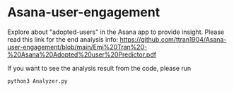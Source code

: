 # Asana-user-engagement
Explore about "adopted-users" in the Asana app to provide insight. Please read this link for the end analysis info: https://github.com/ttran1904/Asana-user-engagement/blob/main/Emi%20Tran%20-%20Asana%20Adopted%20user%20Predictor.pdf

If you want to see the analysis result from the code, please run

```python3 Analyzer.py```
